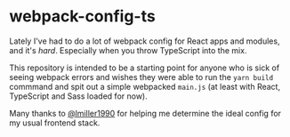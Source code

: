 # webpack-config-ts

Lately I've had to do a lot of webpack config for React apps and modules, and it's *hard*. Especially when you throw TypeScript into the mix.

This repository is intended to be a starting point for anyone who is sick of seeing webpack errors and wishes they were able to run the `yarn build` commmand and spit out a simple webpacked `main.js` (at least with React, TypeScript and Sass loaded for now).

Many thanks to [@lmiller1990](https://github.com/lmiller1990) for helping me determine the ideal config for my usual frontend stack.

